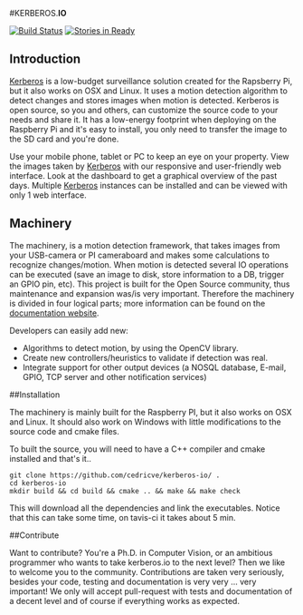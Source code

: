 #KERBEROS.**IO**


[![Build Status](https://magnum.travis-ci.com/cedricve/kerberos-io.svg?token=xAPfGKsCyaCbE3s5sbJ3&branch=master)](https://magnum.travis-ci.com/cedricve/kerberos-io) [![Stories in Ready](https://badge.waffle.io/kerberos-io/machinery.svg?label=ready&title=Ready)](http://waffle.io/kerberos-io/machinery)

## Introduction

[Kerberos](http://kerberos.io) is a low-budget surveillance solution created for the Rapsberry Pi, but it also works on OSX and Linux. It uses a motion detection algorithm to detect changes and stores images when motion is detected. Kerberos is open source, so you and others, can customize the source code to your needs and share it. It has a low-energy footprint when deploying on the Raspberry Pi and it's easy to install, you only need to transfer the image to the SD card and you're done.

Use your mobile phone, tablet or PC to keep an eye on your property. View the images taken by [Kerberos](http://kerberos.io) with our responsive and user-friendly web interface. Look at the dashboard to get a graphical overview of the past days. Multiple [Kerberos](http://kerberos.io) instances can be installed and can be viewed with only 1 web interface.

## Machinery

The machinery, is a motion detection framework, that takes images from your USB-camera or PI cameraboard and makes some calculations to recognize changes/motion. When motion is detected several IO operations can be executed (save an image to disk, store information to a DB, trigger an GPIO pin, etc). This project is built for the Open Source community, thus maintenance and expansion was/is very important. Therefore the machinery is divided in four logical parts; more information can be found on the [documentation website](http://doc.kerberos.io).

Developers can easily add new:

- Algorithms to detect motion, by using the OpenCV library.
- Create new controllers/heuristics to validate if detection was real.
- Integrate support for other output devices (a NOSQL database, E-mail, GPIO, TCP server and other notification services)

##Installation

The machinery is mainly built for the Raspberry PI, but it also works on OSX and Linux. It should also work on Windows with little modifications to the source code and cmake files.

To built the source, you will need to have a C++ compiler and cmake installed and that's it..


    git clone https://github.com/cedricve/kerberos-io/ .
    cd kerberos-io
    mkdir build && cd build && cmake .. && make && make check


This will download all the dependencies and link the executables. Notice that this can take some time, on tavis-ci it takes about 5 min.

##Contribute

Want to contribute? You're a Ph.D. in Computer Vision, or an ambitious programmer who wants to take kerberos.io to the next level? Then we like to welcome you to the community. Contributions are taken very seriously, besides your code, testing and documentation is very very ... very important! We only will accept pull-request with tests and documentation of a decent level and of course if everything works as expected. 
